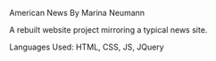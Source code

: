 American News
By Marina Neumann

A rebuilt website project mirroring a typical news site.


Languages Used:
HTML, CSS, JS, JQuery
